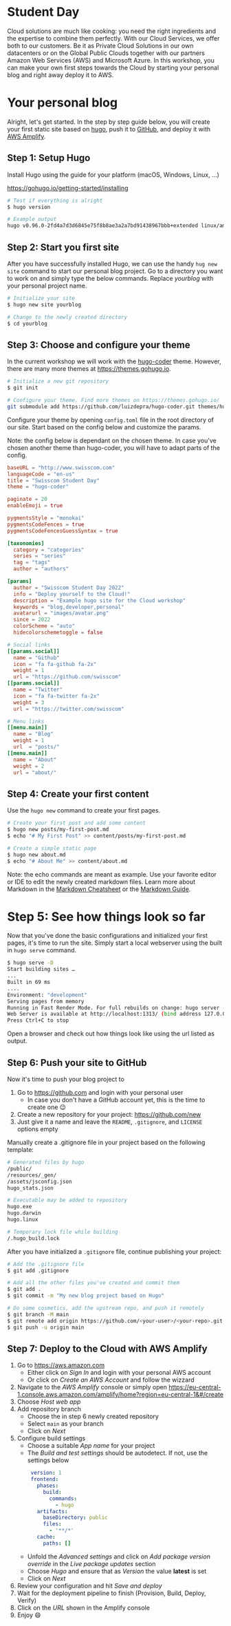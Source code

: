 # Student Day
Cloud solutions are much like cooking: you need the right ingredients and the expertise to combine them perfectly. With our Cloud Services, we offer both to our customers. Be it as Private Cloud Solutions in our own datacenters or on the Global Public Clouds together with our partners Amazon Web Services (AWS) and Microsoft Azure. In this workshop, you can make your own first steps towards the Cloud by starting your personal blog and right away deploy it to AWS.


# Your personal blog
Alright, let's get started. In the step by step guide below, you will create your first static site based on [hugo](https://gohugo.io/), push it to [GitHub](https://github.com/), and deploy it with [AWS Amplify](https://aws.amazon.com/amplify/).


## Step 1: Setup Hugo

Install Hugo using the guide for your platform (macOS, Windows, Linux, ...)

https://gohugo.io/getting-started/installing

```bash
# Test if everything is alright
$ hugo version

# Example output
hugo v0.96.0-2fd4a7d3d6845e75f8b8ae3a2a7bd91438967bbb+extended linux/amd64 BuildDate=2022-03-26T09:15:58Z VendorInfo=gohugoio
```


## Step 2: Start you first site

After you have successfully installed Hugo, we can use the handy `hug new site` command to start our personal blog project.
Go to a directory you want to work on and simply type the below commands. Replace *yourblog* with your personal project name.

```bash
# Initialize your site
$ hugo new site yourblog

# Change to the newly created directory
$ cd yourblog
```


## Step 3: Choose and configure your theme

In the current workshop we will work with the [hugo-coder](https://github.com/luizdepra/hugo-coder) theme.
However, there are many more themes at https://themes.gohugo.io.
```bash
# Initialize a new git repository
$ git init

# Configure your theme. Find more themes on https://themes.gohugo.io/
git submodule add https://github.com/luizdepra/hugo-coder.git themes/hugo-coder
```

Configure your theme by opening `config.toml` file in the root directory of our site.
Start based on the config below and customize the params.

Note: the config below is dependant on the chosen theme. In case you've chosen another theme than hugo-coder, you will have to adapt parts of the config.

```toml
baseURL = "http://www.swisscom.com"
languageCode = "en-us"
title = "Swisscom Student Day"
theme = "hugo-coder"

paginate = 20
enableEmoji = true

pygmentsStyle = "monokai"
pygmentsCodeFences = true
pygmentsCodeFencesGuessSyntax = true

[taxonomies]
  category = "categories"
  series = "series"
  tag = "tags"
  author = "authors"

[params]
  author = "Swisscom Student Day 2022"
  info = "Deploy yourself to the Cloud!"
  description = "Example hugo site for the Cloud workshop"
  keywords = "blog,developer,personal"
  avatarurl = "images/avatar.png"
  since = 2022  
  colorScheme = "auto"
  hidecolorschemetoggle = false

# Social links
[[params.social]]
  name = "Github"
  icon = "fa fa-github fa-2x"
  weight = 1
  url = "https://github.com/swisscom"
[[params.social]]
  name = "Twitter"
  icon = "fa fa-twitter fa-2x"
  weight = 3
  url = "https://twitter.com/swisscom"

# Menu links
[[menu.main]]
  name = "Blog"
  weight = 1
  url  = "posts/"
[[menu.main]]
  name = "About"
  weight = 2
  url = "about/"
```


## Step 4: Create your first content

Use the `hugo new` command to create your first pages.

```bash
# Create your first post and add some content
$ hugo new posts/my-first-post.md
$ echo "# My First Post" >> content/posts/my-first-post.md

# Create a simple static page 
$ hugo new about.md
$ echo "# About Me" >> content/about.md
```

Note: the echo commands are meant as example. Use your favorite editor or IDE to edit the newly created markdown files.
Learn more about Markdown in the [Markdown Cheatsheet](https://github.com/adam-p/markdown-here/wiki/Markdown-Cheatsheet) or the [Markdown Guide](https://www.markdownguide.org/).


# Step 5: See how things look so far

Now that you've done the basic configurations and initialized your first pages, it's time to run the site.
Simply start a local webserver using the built in `hugo serve` command.

```bash
$ hugo serve -D
Start building sites …
...
Built in 69 ms
....
Environment: "development"
Serving pages from memory
Running in Fast Render Mode. For full rebuilds on change: hugo server --disableFastRender
Web Server is available at http://localhost:1313/ (bind address 127.0.0.1)
Press Ctrl+C to stop
```

Open a browser and check out how things look like using the url listed as output.


## Step 6: Push your site to GitHub

Now it's time to push your blog project to 

1. Go to https://github.com and login with your personal user
   - In case you don't have a GitHub account yet, this is the time to create one :wink:
2. Create a new repository for your project: https://github.com/new
3. Just give it a name and leave the `README`, `.gitignore`, and `LICENSE` options empty

Manually create a .gitignore file in your project based on the following template:
```bash
# Generated files by hugo
/public/
/resources/_gen/
/assets/jsconfig.json
hugo_stats.json

# Executable may be added to repository
hugo.exe
hugo.darwin
hugo.linux

# Temporary lock file while building
/.hugo_build.lock
```

After you have initialized a `.gitignore` file, continue publishing your project:

```bash
# Add the .gitignore file
$ git add .gitignore

# Add all the other files you've created and commit them
$ git add .
$ git commit -m "My new blog project based on Hugo"

# Do some cosmetics, add the upstream repo, and push it remotely
$ git branch -M main
$ git remote add origin https://github.com/<your-user>/<your-repo>.git
$ git push -u origin main
```

## Step 7: Deploy to the Cloud with AWS Amplify

1. Go to https://aws.amazon.com
   - Either click on _Sign In_ and login with your personal AWS account
   - Or click on _Create an AWS Account_ and follow the wizzard
2. Navigate to the _AWS Amplify_ console or simply open https://eu-central-1.console.aws.amazon.com/amplify/home?region=eu-central-1&#/create
3. Choose _Host web app_
4. Add repository branch
   - Choose the in step 6 newly created repository
   - Select `main` as your branch
   - Click on _Next_
5. Configure build settings
   - Choose a suitable _App name_ for your project
   - The _Build and test settings_ should be autodetect. If not, use the settings below
     ```yaml
      version: 1
      frontend:
        phases:
          build:
            commands:
              - hugo
        artifacts:
          baseDirectory: public
          files:
            - '**/*'
        cache:
          paths: []
      ```
   - Unfold the _Advanced settings_ and click on _Add package version override_ in the _Live package updates_ section
   - Choose _Hugo_ and ensure that as _Version_ the value **latest** is set
   - Click on _Next_
5. Review your configuration and hit _Save and deploy_
6. Wait for the deployment pipeline to finish (Provision, Build, Deploy, Verify)
7. Click on the _URL_ shown in the Amplify console
8. Enjoy :smile:
